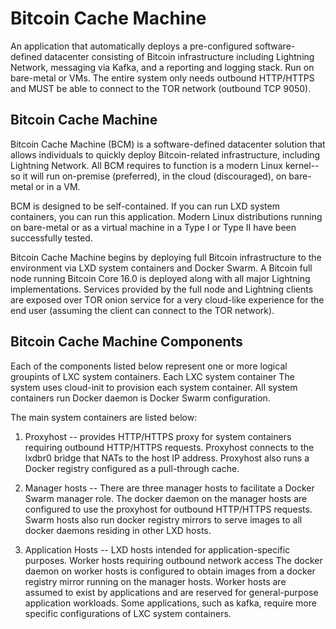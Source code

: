 # Bitcoin Cache Machine

An application that automatically deploys a pre-configured software-defined datacenter consisting of Bitcoin infrastructure including Lightning Network, messaging via Kafka, and a reporting and logging stack.  Run on bare-metal or VMs. The entire system only needs outbound HTTP/HTTPS and MUST be able to connect to the TOR network (outbound TCP 9050).

## Bitcoin Cache Machine

Bitcoin Cache Machine (BCM) is a software-defined datacenter solution that allows individuals to quickly deploy Bitcoin-related infrastructure, including Lightning Network. All BCM requires to function is a modern Linux kernel--so it will run on-premise (preferred), in the cloud (discouraged), on bare-metal or in a VM.

BCM is designed to be self-contained. If you can run LXD system containers, you can run this application. Modern Linux distributions running on bare-metal or as a virtual machine in a Type I or Type II have been successfully tested.

Bitcoin Cache Machine begins by deploying full Bitcoin infrastructure to the environment via LXD system containers and Docker Swarm. A Bitcoin full node running Bitcoin Core 16.0 is deployed along with all major Lightning implementations. Services provided by the full node and Lightning clients are exposed over TOR onion service for a very cloud-like experience for the end user (assuming the client can connect to the TOR network).

## Bitcoin Cache Machine Components

Each of the components listed below represent one or more logical groupints of LXC system containers. Each LXC system container The system uses cloud-init to provision each system container. All system containers run Docker daemon is Docker Swarm configuration.

The main system containers are listed below:

1. Proxyhost -- provides HTTP/HTTPS proxy for system containers requiring outbound HTTP/HTTPS requests. Proxyhost connects to the lxdbr0 bridge that NATs to the host IP address. Proxyhost also runs a Docker registry configured as a pull-through cache.

2. Manager hosts -- There are three manager hosts to facilitate a Docker Swarm manager role. The docker daemon on the manager hosts are configured to use the proxyhost for outbound HTTP/HTTPS requests. Swarm hosts also run docker registry mirrors to serve images to all docker daemons residing in other LXD hosts.

3. Application Hosts -- LXD hosts intended for application-specific purposes.  Worker hosts requiring outbound network access The docker daemon on worker hosts is configured to obtain images from a docker registry mirror running on the manager hosts.  Worker hosts are assumed to exist by applications and are reserved for general-purpose application workloads.  Some applications, such as kafka, require more specific configurations of LXC system containers.

